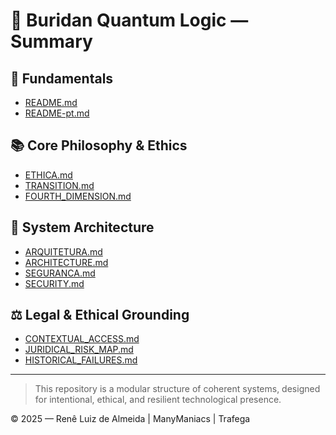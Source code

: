 # 📖 Buridan Quantum Logic — Summary

## 🔹 Fundamentals
- [README.md](./README.md)
- [README-pt.md](./README-pt.md)

## 📚 Core Philosophy & Ethics
- [ETHICA.md](./ETHICA.md)
- [TRANSITION.md](./TRANSITION.md)
- [FOURTH_DIMENSION.md](./FOURTH_DIMENSION.md)

## 🧠 System Architecture
- [ARQUITETURA.md](./ARQUITETURA.md)
- [ARCHITECTURE.md](./ARCHITECTURE.md)
- [SEGURANCA.md](./SEGURANCA.md)
- [SECURITY.md](./SECURITY.md)

## ⚖️ Legal & Ethical Grounding
- [CONTEXTUAL_ACCESS.md](./CONTEXTUAL_ACCESS.md)
- [JURIDICAL_RISK_MAP.md](./JURIDICAL_RISK_MAP.md)
- [HISTORICAL_FAILURES.md](./HISTORICAL_FAILURES.md)

---

> This repository is a modular structure of coherent systems, designed for intentional, ethical, and resilient technological presence.

© 2025 — Renê Luiz de Almeida | ManyManiacs | Trafega
